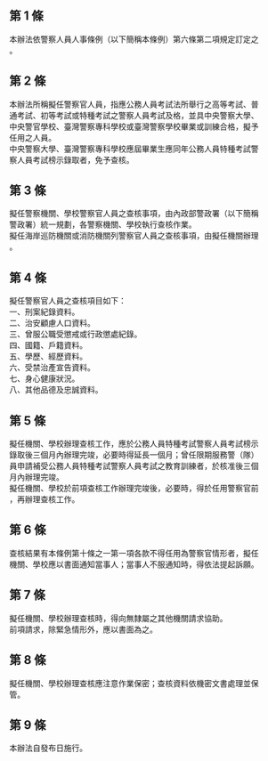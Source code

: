 第 1 條
-------
本辦法依警察人員人事條例（以下簡稱本條例）第六條第二項規定訂定之  
。

第 2 條
-------
本辦法所稱擬任警察官人員，指應公務人員考試法所舉行之高等考試、普  
通考試、初等考試或特種考試之警察人員考試及格，並具中央警察大學、  
中央警官學校、臺灣警察專科學校或臺灣警察學校畢業或訓練合格，擬予  
任用之人員。  
中央警察大學、臺灣警察專科學校應屆畢業生應同年公務人員特種考試警  
察人員考試榜示錄取者，免予查核。

第 3 條
-------
擬任警察機關、學校警察官人員之查核事項，由內政部警政署（以下簡稱  
警政署）統一規劃，各警察機關、學校執行查核作業。  
擬任海岸巡防機關或消防機關列警察官人員之查核事項，由擬任機關辦理  
。

第 4 條
-------
擬任警察官人員之查核項目如下：  
一、刑案紀錄資料。  
二、治安顧慮人口資料。  
三、曾服公職受懲戒或行政懲處紀錄。  
四、國籍、戶籍資料。  
五、學歷、經歷資料。  
六、受禁治產宣告資料。  
七、身心健康狀況。  
八、其他品德及忠誠資料。

第 5 條
-------
擬任機關、學校辦理查核工作，應於公務人員特種考試警察人員考試榜示  
錄取後三個月內辦理完竣，必要時得延長一個月；曾任限期服務警（隊）  
員申請補受公務人員特種考試警察人員考試之教育訓練者，於核准後三個  
月內辦理完竣。  
擬任機關、學校於前項查核工作辦理完竣後，必要時，得於任用警察官前  
，再辦理查核工作。

第 6 條
-------
查核結果有本條例第十條之一第一項各款不得任用為警察官情形者，擬任  
機關、學校應以書面通知當事人；當事人不服通知時，得依法提起訴願。

第 7 條
-------
擬任機關、學校辦理查核時，得向無隸屬之其他機關請求協助。  
前項請求，除緊急情形外，應以書面為之。

第 8 條
-------
擬任機關、學校辦理查核應注意作業保密；查核資料依機密文書處理並保  
管。

第 9 條
-------
本辦法自發布日施行。

